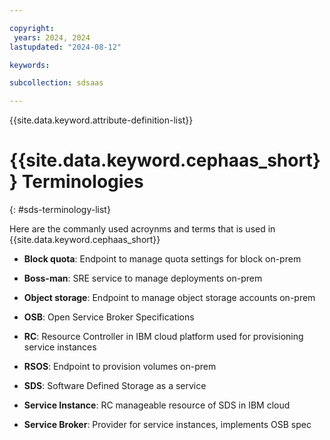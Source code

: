 ```yaml
---

copyright:
 years: 2024, 2024
lastupdated: "2024-08-12"

keywords:

subcollection: sdsaas

---
```


{{site.data.keyword.attribute-definition-list}}

# {{site.data.keyword.cephaas_short}} Terminologies
{: #sds-terminology-list}

Here are the commanly used acroynms and terms that is used in {{site.data.keyword.cephaas_short}}

* **Block quota**: Endpoint to manage quota settings for block on-prem

* **Boss-man**: SRE service to manage deployments on-prem

* **Object storage**: Endpoint to manage object storage accounts on-prem

* **OSB**: Open Service Broker Specifications

* **RC**: Resource Controller in IBM cloud platform used for provisioning service instances

* **RSOS**: Endpoint to provision volumes on-prem

* **SDS**: Software Defined Storage as a service

* **Service Instance**: RC manageable resource of SDS in IBM cloud

* **Service Broker**: Provider for service instances, implements OSB spec

